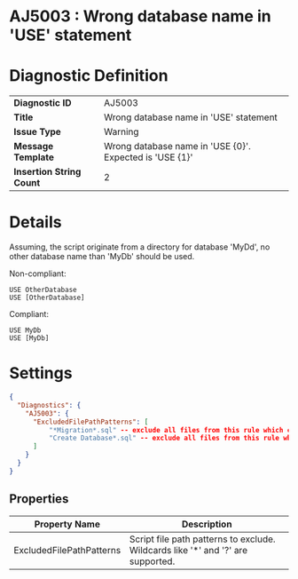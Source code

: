# AJ5003 : Wrong database name in 'USE' statement

# Diagnostic Definition

<table>
  <tr>
    <td class="header"><b>Diagnostic ID</b></td>
    <td>AJ5003</td>
  </tr>
  <tr>
    <td class="header"><b>Title</b></td>
    <td>Wrong database name in 'USE' statement</td>
  </tr>
  <tr>
    <td class="header"><b>Issue Type</b></td>
    <td>Warning</td>
  </tr>
  <tr>
    <td class="header"><b>Message Template</b></td>
    <td>Wrong database name in 'USE {0}'. Expected is 'USE {1}'</td>
  </tr>
  <tr>
    <td class="header"><b>Insertion String Count</b></td>
    <td>2</td>
  </tr>
</table>

# Details

Assuming, the script originate from a directory for database 'MyDd', no other database name than 'MyDb' should be used.

Non-compliant:

```tsql
USE OtherDatabase
USE [OtherDatabase]
```

Compliant:

```tsql
USE MyDb
USE [MyDb]
```


# Settings

```json
{
  "Diagnostics": {
    "AJ5003": {
      "ExcludedFilePathPatterns": [
          "*Migration*.sql" -- exclude all files from this rule which contain 'Migration' and end with '.sql',
          "Create Database*.sql" -- exclude all files from this rule which start with 'Create Database' and end with '.sql',
      ]
    }
  }
}
```


## Properties

| Property Name            | Description                                                                     |
|--------------------------|---------------------------------------------------------------------------------|
| ExcludedFilePathPatterns | Script file path patterns to exclude. Wildcards like '*' and '?' are supported. |


